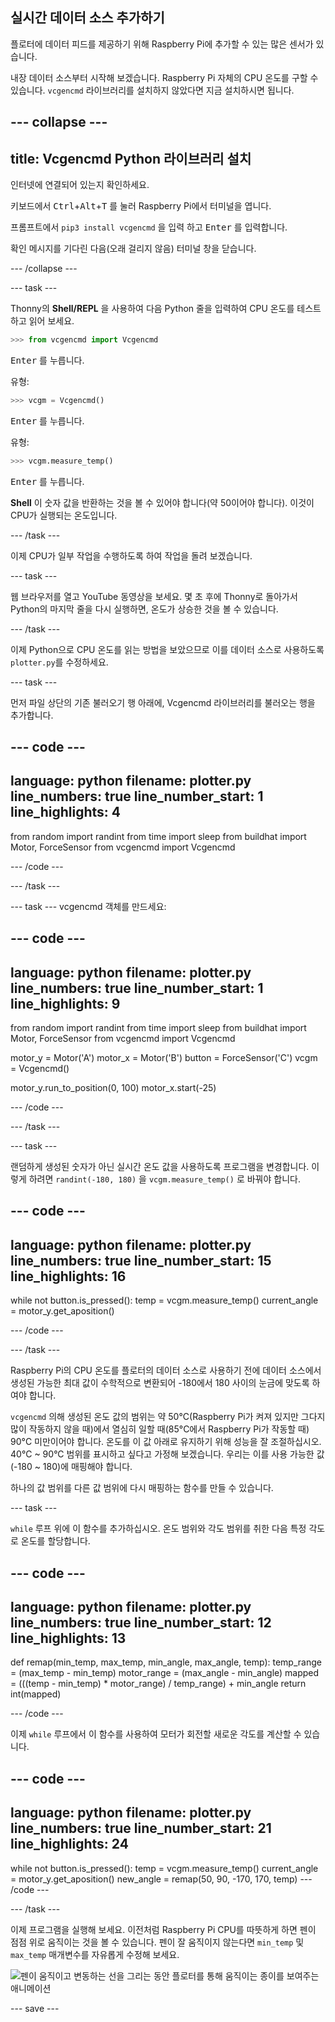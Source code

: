 ## 실시간 데이터 소스 추가하기

플로터에 데이터 피드를 제공하기 위해 Raspberry Pi에 추가할 수 있는 많은 센서가 있습니다.

내장 데이터 소스부터 시작해 보겠습니다. Raspberry Pi 자체의 CPU 온도를 구할 수 있습니다. `vcgencmd` 라이브러리를 설치하지 않았다면 지금 설치하시면 됩니다.

--- collapse ---
---
title: Vcgencmd Python 라이브러리 설치
---

인터넷에 연결되어 있는지 확인하세요.

키보드에서 <kbd>Ctrl</kbd>+<kbd>Alt</kbd>+<kbd>T</kbd> 를 눌러 Raspberry Pi에서 터미널을 엽니다.

프롬프트에서 `pip3 install vcgencmd` 을 입력 하고 <kbd>Enter</kbd> 를 입력합니다.

확인 메시지를 기다린 다음(오래 걸리지 않음) 터미널 창을 닫습니다.

--- /collapse --- 

--- task ---

Thonny의 **Shell/REPL** 을 사용하여 다음 Python 줄을 입력하여 CPU 온도를 테스트하고 읽어 보세요.

```python
>>> from vcgencmd import Vcgencmd
```
<kbd>Enter</kbd> 를 누릅니다.

유형:
```python
>>> vcgm = Vcgencmd()
```
<kbd>Enter</kbd> 를 누릅니다.

유형:
```python
>>> vcgm.measure_temp()
```
<kbd>Enter</kbd> 를 누릅니다.

**Shell** 이 숫자 값을 반환하는 것을 볼 수 있어야 합니다(약 50이어야 합니다). 이것이 CPU가 실행되는 온도입니다.

--- /task ---

이제 CPU가 일부 작업을 수행하도록 하여 작업을 돌려 보겠습니다.

--- task ---

웹 브라우저를 열고 YouTube 동영상을 보세요. 몇 초 후에 Thonny로 돌아가서 Python의 마지막 줄을 다시 실행하면, 온도가 상승한 것을 볼 수 있습니다.

--- /task ---

이제 Python으로 CPU 온도를 읽는 방법을 보았으므로 이를 데이터 소스로 사용하도록 `plotter.py`를 수정하세요.

--- task ---

먼저 파일 상단의 기존 불러오기 행 아래에, Vcgencmd 라이브러리를 불러오는 행을 추가합니다.

--- code ---
---
language: python 
filename: plotter.py 
line_numbers: true 
line_number_start: 1
line_highlights: 4
---

from random import randint 
from time import sleep 
from buildhat import Motor, ForceSensor 
from vcgencmd import Vcgencmd

--- /code ---

--- /task ---

--- task ---
vcgencmd 객체를 만드세요:

--- code ---
---
language: python
filename: plotter.py
line_numbers: true
line_number_start: 1
line_highlights: 9
---

from random import randint
from time import sleep
from buildhat import Motor, ForceSensor
from vcgencmd import Vcgencmd

motor_y = Motor('A')
motor_x = Motor('B')
button = ForceSensor('C')
vcgm = Vcgencmd()

motor_y.run_to_position(0, 100)
motor_x.start(-25)

--- /code ---

--- /task ---

--- task ---

랜덤하게 생성된 숫자가 아닌 실시간 온도 값을 사용하도록 프로그램을 변경합니다. 이렇게 하려면 `randint(-180, 180)` 을 `vcgm.measure_temp()` 로 바꿔야 합니다.

--- code ---
---
language: python
filename: plotter.py
line_numbers: true
line_number_start: 15
line_highlights: 16
---

while not button.is_pressed():
    temp = vcgm.measure_temp()
    current_angle = motor_y.get_aposition()

--- /code ---

--- /task ---

Raspberry Pi의 CPU 온도를 플로터의 데이터 소스로 사용하기 전에 데이터 소스에서 생성된 가능한 최대 값이 수학적으로 변환되어 -180에서 180 사이의 눈금에 맞도록 하여야 합니다.

`vcgencmd` 의해 생성된 온도 값의 범위는 약 50°C(Raspberry Pi가 켜져 있지만 그다지 많이 작동하지 않을 때)에서 열심히 일할 때(85°C에서 Raspberry Pi가 작동할 때) 90°C 미만이어야 합니다. 온도를 이 값 아래로 유지하기 위해 성능을 잘 조절하십시오. 40°C ~ 90°C 범위를 표시하고 싶다고 가정해 보겠습니다. 우리는 이를 사용 가능한 값(-180 ~ 180)에 매핑해야 합니다.

하나의 값 범위를 다른 값 범위에 다시 매핑하는 함수를 만들 수 있습니다.

--- task ---

`while` 루프 위에 이 함수를 추가하십시오. 온도 범위와 각도 범위를 취한 다음 특정 각도로 온도를 할당합니다.

--- code ---
---
language: python
filename: plotter.py
line_numbers: true
line_number_start: 12
line_highlights: 13
---

def remap(min_temp, max_temp, min_angle, max_angle, temp):
    temp_range = (max_temp - min_temp)
    motor_range = (max_angle - min_angle)
    mapped = (((temp - min_temp) * motor_range) / temp_range) + min_angle
    return int(mapped)

--- /code ---

이제 `while` 루프에서 이 함수를 사용하여 모터가 회전할 새로운 각도를 계산할 수 있습니다.

--- code ---
---
language: python
filename: plotter.py
line_numbers: true
line_number_start: 21
line_highlights: 24
---

while not button.is_pressed():
    temp = vcgm.measure_temp()
    current_angle = motor_y.get_aposition()
    new_angle = remap(50, 90, -170, 170, temp)
--- /code ---

--- /task ---

이제 프로그램을 실행해 보세요. 이전처럼 Raspberry Pi CPU를 따뜻하게 하면 펜이 점점 위로 움직이는 것을 볼 수 있습니다. 펜이 잘 움직이지 않는다면 `min_temp` 및 `max_temp` 매개변수를 자유롭게 수정해 보세요.

![펜이 움직이고 변동하는 선을 그리는 동안 플로터를 통해 움직이는 종이를 보여주는 애니메이션](images/plotter_demo_2.gif)


--- save ---
